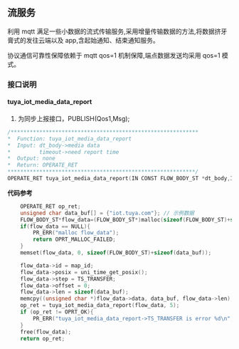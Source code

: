 ## 流服务

利用 mqtt 满足一些小数据的流式传输服务,采用增量传输数据的方法,将数据挤牙膏式的发往云端以及 app,含起始通知、结束通知服务。

协议通信可靠性保障依赖于 mqtt qos=1 机制保障,端点数据发送均采用 qos=1 模式。

### 接口说明

#### tuya_iot_media_data_report

1. 为同步上报接口，PUBLISH(Qos1,Msg);

```c
/***********************************************************
*  Function: tuya_iot_media_data_report
*  Input: dt_body->media data
*         timeout->need report time
*  Output: none
*  Return: OPERATE_RET
***********************************************************/
OPERATE_RET tuya_iot_media_data_report(IN CONST FLOW_BODY_ST *dt_body,IN CONST UINT_T timeout);
```

**代码参考**

```c
    OPERATE_RET op_ret;
    unsigned char data_buf[] = {"iot.tuya.com"}; // 示例数据
    FLOW_BODY_ST*flow_data=(FLOW_BODY_ST*)malloc(sizeof(FLOW_BODY_ST)+sizeof(data_buf));
    if(flow_data == NULL){
        PR_ERR("malloc flow_data");
        return OPRT_MALLOC_FAILED;
    }
    memset(flow_data, 0, sizeof(FLOW_BODY_ST)+sizeof(data_buf));

    flow_data->id = map_id;
    flow_data->posix = uni_time_get_posix();
    flow_data->step = TS_TRANSFER;
    flow_data->offset = 0;
    flow_data->len = sizeof(data_buf);
    memcpy((unsigned char *)flow_data->data, data_buf, flow_data->len);
    op_ret = tuya_iot_media_data_report(flow_data, 5);
    if (op_ret != OPRT_OK){
        PR_ERR("tuya_iot_media_data_report->TS_TRANSFER is error %d\n", op_ret);
    }
    free(flow_data);
    return op_ret;
```